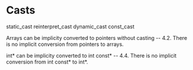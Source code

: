 # Casts
static_cast reinterpret_cast dynamic_cast const_cast

Arrays can be implicity converted to pointers without casting -- 4.2.  There is
no implicit conversion from pointers to arrays.

 int* can be implicity converted to int const* -- 4.4.  There is no implicit
 conversion from int const* to int*.
